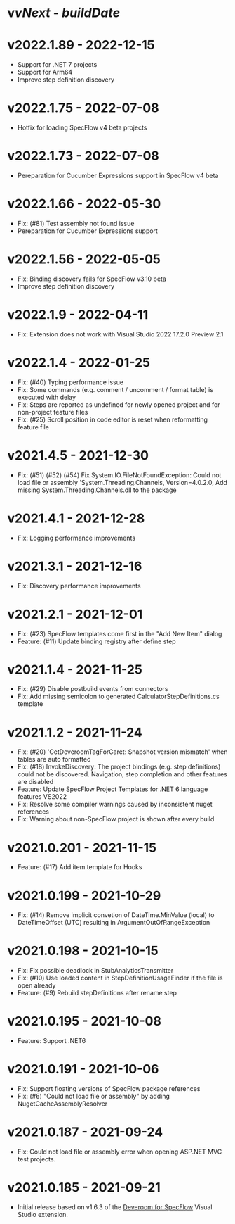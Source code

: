 ﻿# v$vNext$ - $buildDate$

# v2022.1.89 - 2022-12-15

* Support for .NET 7 projects
* Support for Arm64
* Improve step definition discovery

# v2022.1.75 - 2022-07-08

* Hotfix for loading SpecFlow v4 beta projects

# v2022.1.73 - 2022-07-08

* Pereparation for Cucumber Expressions support in SpecFlow v4 beta

# v2022.1.66 - 2022-05-30

* Fix: (#81) Test assembly not found issue
* Pereparation for Cucumber Expressions support

# v2022.1.56 - 2022-05-05

* Fix: Binding discovery fails for SpecFlow v3.10 beta
* Improve step definition discovery

# v2022.1.9 - 2022-04-11

* Fix: Extension does not work with Visual Studio 2022 17.2.0 Preview 2.1

# v2022.1.4 - 2022-01-25

* Fix: (#40) Typing performance issue
* Fix: Some commands (e.g. comment / uncomment / format table) is executed with delay
* Fix: Steps are reported as undefined for newly opened project and for non-project feature files
* Fix: (#25) Scroll position in code editor is reset when reformatting feature file

# v2021.4.5 - 2021-12-30

* Fix: (#51) (#52) (#54) Fix System.IO.FileNotFoundException: Could not load file or assembly 'System.Threading.Channels, Version=4.0.2.0, Add missing System.Threading.Channels.dll to the package

# v2021.4.1 - 2021-12-28

* Fix: Logging performance improvements

# v2021.3.1 - 2021-12-16

* Fix: Discovery performance improvements

# v2021.2.1 - 2021-12-01

* Fix: (#23) SpecFlow templates come first in the "Add New Item" dialog
* Feature: (#11) Update binding registry after define step

# v2021.1.4 - 2021-11-25

* Fix: (#29) Disable postbuild events from connectors
* Fix: Add missing semicolon to generated CalculatorStepDefinitions.cs template

# v2021.1.2 - 2021-11-24

* Fix: (#20) 'GetDeveroomTagForCaret: Snapshot version mismatch' when tables are auto formatted
* Fix: (#18) InvokeDiscovery: The project bindings (e.g. step definitions) could not be discovered. Navigation, step completion and other features are disabled
* Feature: Update SpecFlow Project Templates for .NET 6 language features VS2022
* Fix: Resolve some compiler warnings caused by inconsistent nuget references
* Fix: Warning about non-SpecFlow project is shown after every build

# v2021.0.201 - 2021-11-15

* Feature: (#17) Add item template for Hooks

# v2021.0.199 - 2021-10-29

* Fix: (#14) Remove implicit convetion of DateTime.MinValue (local) to DateTimeOffset (UTC) resulting in ArgumentOutOfRangeException

# v2021.0.198 - 2021-10-15

* Fix: Fix possible deadlock in StubAnalyticsTransmitter
* Fix: (#10) Use loaded content in StepDefinitionUsageFinder if the file is open already
* Feature: (#9) Rebuild stepDefinitions after rename step

# v2021.0.195 - 2021-10-08

* Feature: Support .NET6

# v2021.0.191 - 2021-10-06

* Fix: Support floating versions of SpecFlow package references
* Fix: (#6) "Could not load file or assembly" by adding NugetCacheAssemblyResolver

# v2021.0.187 - 2021-09-24

* Fix: Could not load file or assembly error when opening ASP.NET MVC test projects.

# v2021.0.185 - 2021-09-21

* Initial release based on v1.6.3 of the [Deveroom for SpecFlow](https://github.com/specsolutions/deveroom-visualstudio) Visual Studio extension.
